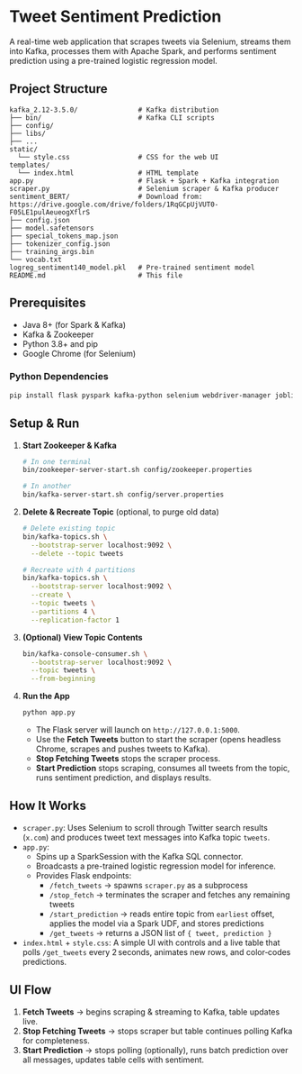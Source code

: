 # Tweet Sentiment Prediction

A real-time web application that scrapes tweets via Selenium, streams them into Kafka, processes them with Apache Spark, and performs sentiment prediction using a pre-trained logistic regression model.

## Project Structure

```
kafka_2.12-3.5.0/               # Kafka distribution
├── bin/                        # Kafka CLI scripts
├── config/
├── libs/
├── ...
static/
  └── style.css                 # CSS for the web UI
templates/
  └── index.html                # HTML template
app.py                          # Flask + Spark + Kafka integration
scraper.py                      # Selenium scraper & Kafka producer
sentiment_BERT/                 # Download from: https://drive.google.com/drive/folders/1RqGCpUjVUT0-F05LE1pulAeueogXflrS
├── config.json                        
├── model.safetensors
├── special_tokens_map.json
├── tokenizer_config.json
├── training_args.bin
└── vocab.txt
logreg_sentiment140_model.pkl   # Pre-trained sentiment model
README.md                       # This file
```

## Prerequisites

- Java 8+ (for Spark & Kafka)
- Kafka & Zookeeper
- Python 3.8+ and pip
- Google Chrome (for Selenium)

### Python Dependencies

```bash
pip install flask pyspark kafka-python selenium webdriver-manager joblib
```

## Setup & Run

1. **Start Zookeeper & Kafka**

   ```bash
   # In one terminal
   bin/zookeeper-server-start.sh config/zookeeper.properties

   # In another
   bin/kafka-server-start.sh config/server.properties
   ```

2. **Delete & Recreate Topic** (optional, to purge old data)

   ```bash
   # Delete existing topic
   bin/kafka-topics.sh \
     --bootstrap-server localhost:9092 \
     --delete --topic tweets

   # Recreate with 4 partitions
   bin/kafka-topics.sh \
     --bootstrap-server localhost:9092 \
     --create \
     --topic tweets \
     --partitions 4 \
     --replication-factor 1
   ```

3. **(Optional) View Topic Contents**

   ```bash
   bin/kafka-console-consumer.sh \
     --bootstrap-server localhost:9092 \
     --topic tweets \
     --from-beginning
   ```

4. **Run the App**

   ```bash
   python app.py
   ```

   - The Flask server will launch on `http://127.0.0.1:5000`.
   - Use the **Fetch Tweets** button to start the scraper (opens headless Chrome, scrapes and pushes tweets to Kafka).
   - **Stop Fetching Tweets** stops the scraper process.
   - **Start Prediction** stops scraping, consumes all tweets from the topic, runs sentiment prediction, and displays results.

## How It Works

- `scraper.py`: Uses Selenium to scroll through Twitter search results (`x.com`) and produces tweet text messages into Kafka topic `tweets`.
- `app.py`:
  - Spins up a SparkSession with the Kafka SQL connector.
  - Broadcasts a pre-trained logistic regression model for inference.
  - Provides Flask endpoints:
    - `/fetch_tweets` &rarr; spawns `scraper.py` as a subprocess
    - `/stop_fetch` &rarr; terminates the scraper and fetches any remaining tweets
    - `/start_prediction` &rarr; reads entire topic from `earliest` offset, applies the model via a Spark UDF, and stores predictions
    - `/get_tweets` &rarr; returns a JSON list of `{ tweet, prediction }`
- `index.html` + `style.css`: A simple UI with controls and a live table that polls `/get_tweets` every 2 seconds, animates new rows, and color‑codes predictions.

## UI Flow

1. **Fetch Tweets** &rarr; begins scraping & streaming to Kafka, table updates live.
2. **Stop Fetching Tweets** &rarr; stops scraper but table continues polling Kafka for completeness.
3. **Start Prediction** &rarr; stops polling (optionally), runs batch prediction over all messages, updates table cells with sentiment. 

